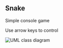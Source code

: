 ## Snake

Simple console game

Use arrow keys to control

![UML class diagram](https://www.lucidchart.com/publicSegments/view/56d2dc7a-242f-4588-8392-4b3cf0d45a69/image.png)
